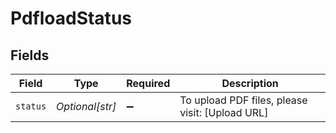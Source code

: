 # PdfloadStatus


## Fields

| Field                                           | Type                                            | Required                                        | Description                                     |
| ----------------------------------------------- | ----------------------------------------------- | ----------------------------------------------- | ----------------------------------------------- |
| `status`                                        | *Optional[str]*                                 | :heavy_minus_sign:                              | To upload PDF files, please visit: [Upload URL] |